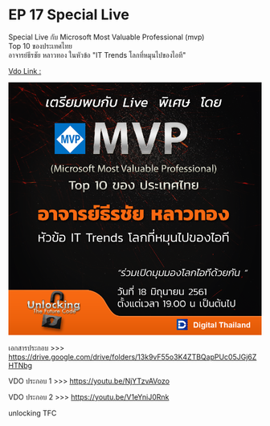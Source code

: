 # EP 17 Special Live 

Special Live กับ Microsoft Most Valuable Professional (mvp)  
Top 10 ของประเทศไทย  
อาจารย์ธีรชัย หลาวทอง
ในหัวข้อ "IT Trends โลกที่หมุนไปของไอที"

[Vdo Link :](https://www.facebook.com/digitalthailandclub/videos/412415745903904/)
 
[![](images/EP17/Live.PNG)](https://www.facebook.com/digitalthailandclub/videos/412415745903904/)

เอกสารประกอบ  >>> https://drive.google.com/drive/folders/13k9vF55o3K4ZTBQapPUc05JGj6ZHTNbg

VDO ประกอบ 1 >>>  https://youtu.be/NjYTzvAVozo

VDO ประกอบ 2 >>> https://youtu.be/V1eYniJ0Rnk  

unlocking TFC

        



